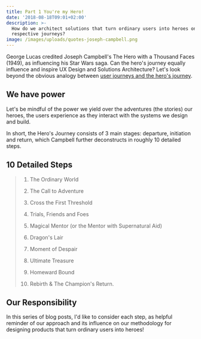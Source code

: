 ```yaml
---
title: Part 1 You're my Hero!
date: '2018-08-18T09:01+02:00'
description: >-
  How do we architect solutions that turn ordinary users into heroes on their
  respective journeys?
image: /images/uploads/quotes-joseph-campbell.png
---
```

George Lucas credited Joseph Campbell's The Hero with a Thousand Faces (1949), as influencing his Star Wars saga. Can the hero's journey equally influence and inspire UX Design and Solutions Architecture? Let's look beyond the obvious analogy between [user journeys and the hero's journey](https://velocitypartners.com/blog/why-customer-journey-is-a-heros-journey/). 

## We have power

Let's be mindful of the power we yield over the adventures (the stories) our heroes, the users experience as they interact with the systems we design and build. 

In short, the Hero's Journey consists of 3 main stages: departure, initiation and return, which Campbell further deconstructs in roughly 10 detailed steps.

## 10 Detailed Steps

> 1. The Ordinary World
>
> 2. The Call to Adventure
>
> 3. Cross the First Threshold
>
> 4. Trials, Friends and Foes
>
> 5. Magical Mentor (or the Mentor with Supernatural Aid)
>
> 6. Dragon's Lair
>
> 7. Moment of Despair
>
> 8. Ultimate Treasure
>
> 9. Homeward Bound
>
> 10. Rebirth & The Champion's Return.

## Our Responsibility

In this series of blog posts, I'd like to consider each step, as helpful reminder of our approach and its influence on our methodology for designing products that turn ordinary users into heroes!
